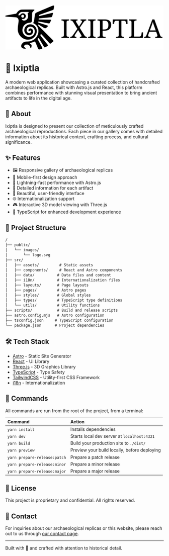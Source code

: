 ![Ixiptla Logo](public/images/logo.svg)

# 🏺 Ixiptla

A modern web application showcasing a curated collection of handcrafted archaeological replicas. Built with Astro.js and React, this platform combines performance with stunning visual presentation to bring ancient artifacts to life in the digital age.


## 🎯 About

Ixiptla is designed to present our collection of meticulously crafted archaeological reproductions. Each piece in our gallery comes with detailed information about its historical context, crafting process, and cultural significance.

## ✨ Features

- 🖼️ Responsive gallery of archaeological replicas
- 📱 Mobile-first design approach
- 🚀 Lightning-fast performance with Astro.js
- 📖 Detailed information for each artifact
- 🎨 Beautiful, user-friendly interface
- 🌐 Internationalization support
- 🎮 Interactive 3D model viewing with Three.js
- 🎯 TypeScript for enhanced development experience

## 🚀 Project Structure

```text
/
├── public/
│   └── images/
│       └── logo.svg
├── src/
│   ├── assets/         # Static assets
│   ├── components/     # React and Astro components
│   ├── data/          # Data files and content
│   ├── i18n/          # Internationalization files
│   ├── layouts/       # Page layouts
│   ├── pages/         # Astro pages
│   ├── styles/        # Global styles
│   ├── types/         # TypeScript type definitions
│   └── utils/         # Utility functions
├── scripts/           # Build and release scripts
├── astro.config.mjs   # Astro configuration
├── tsconfig.json     # TypeScript configuration
└── package.json      # Project dependencies
```

## 🛠️ Tech Stack

- [Astro](https://astro.build) - Static Site Generator
- [React](https://reactjs.org) - UI Library
- [Three.js](https://threejs.org) - 3D Graphics Library
- [TypeScript](https://www.typescriptlang.org) - Type Safety
- [TailwindCSS](https://tailwindcss.com) - Utility-first CSS Framework
- [i18n](https://www.i18next.com) - Internationalization

## 🧞 Commands

All commands are run from the root of the project, from a terminal:

| Command                   | Action                                           |
| :------------------------ | :----------------------------------------------- |
| `yarn install`           | Installs dependencies                            |
| `yarn dev`               | Starts local dev server at `localhost:4321`      |
| `yarn build`             | Build your production site to `./dist/`          |
| `yarn preview`           | Preview your build locally, before deploying     |
| `yarn prepare-release:patch` | Prepare a patch release                      |
| `yarn prepare-release:minor` | Prepare a minor release                      |
| `yarn prepare-release:major` | Prepare a major release                      |

## 📝 License

This project is proprietary and confidential. All rights reserved.

## 🤝 Contact

For inquiries about our archaeological replicas or this website, please reach out to us through [our contact page](#).

---

Built with 💜 and crafted with attention to historical detail.

